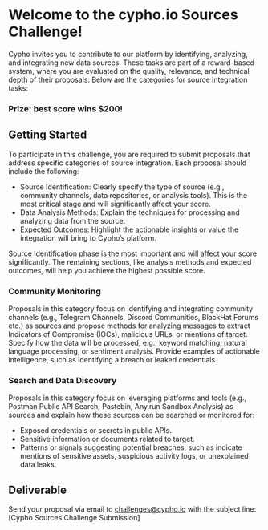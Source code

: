 # Welcome to the cypho.io Sources Challenge!
Cypho invites you to contribute to our platform by identifying, analyzing, and integrating new data sources. These tasks are part of a reward-based system, where you are evaluated on the quality, relevance, and technical depth of their proposals. Below are the categories for source integration tasks:

<h3> Prize: best score wins $200!</h3>

## Getting Started
To participate in this challenge, you are required to submit proposals that address specific categories of source integration. Each proposal should include the following:
- Source Identification: Clearly specify the type of source (e.g., community channels, data repositories, or analysis tools). This is the most critical stage and will significantly affect your score.
- Data Analysis Methods: Explain the techniques for processing and analyzing data from the source.
- Expected Outcomes: Highlight the actionable insights or value the integration will bring to Cypho’s platform.

Source Identification phase is the most important and will affect your score significantly. The remaining sections, like analysis methods and expected outcomes, will help you achieve the highest possible score.

### Community Monitoring
Proposals in this category focus on identifying and integrating community channels (e.g., Telegram Channels, Discord Communities, BlackHat Forums etc.) as sources and propose methods for analyzing messages to extract Indicators of Compromise (IOCs), malicious URLs, or mentions of target. Specify how the data will be processed, e.g., keyword matching, natural language processing, or sentiment analysis. Provide examples of actionable intelligence, such as identifying a breach or leaked credentials.

### Search and Data Discovery
Proposals in this category focus on leveraging platforms and tools (e.g., Postman Public API Search, Pastebin, Any.run Sandbox Analysis) as sources and explain how these sources can be searched or monitored for:
- Exposed credentials or secrets in public APIs.
- Sensitive information or documents related to target.
- Patterns or signals suggesting potential breaches, such as indicate mentions of sensitive assets, suspicious activity logs, or unexplained data leaks.

## Deliverable
Send your proposal via email to challenges@cypho.io with the subject line: [Cypho Sources Challenge Submission]